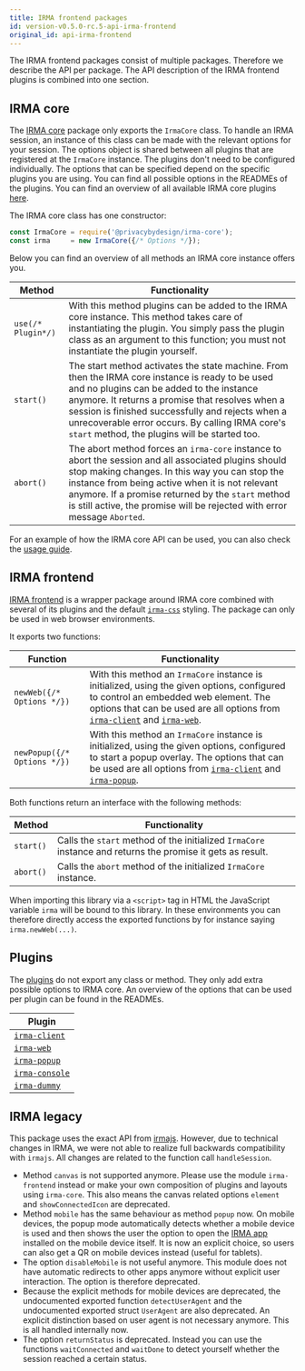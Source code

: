 ```yaml
---
title: IRMA frontend packages
id: version-v0.5.0-rc.5-api-irma-frontend
original_id: api-irma-frontend
---
```


The IRMA frontend packages consist of multiple packages. Therefore we describe the API per package.
The API description of the IRMA frontend plugins is combined into one section.

## IRMA core
The [IRMA core](irma-frontend.md#irma-core) package only exports the `IrmaCore` class. To handle an IRMA session, 
an instance of this class can be made with the relevant options for your session. The options object is shared
between all plugins that are registered at the `IrmaCore` instance. The plugins don't need to be configured
individually. The options that can be specified depend on the specific plugins you are using. You can find all 
possible options in the READMEs of the plugins. You can find an overview of all available IRMA core plugins
[here](#plugins).

The IRMA core class has one constructor:
```javascript
const IrmaCore = require('@privacybydesign/irma-core');
const irma     = new IrmaCore({/* Options */});
```

Below you can find an overview of all methods an IRMA core instance offers you.

| Method | Functionality |
|---|---|
| `use(/* Plugin*/)` | With this method plugins can be added to the IRMA core instance. This method takes care of instantiating the plugin. You simply pass the plugin class as an argument to this function; you must not instantiate the plugin yourself.|
| `start()` | The start method activates the state machine. From then the IRMA core instance is ready to be used and no plugins can be added to the instance anymore. It returns a promise that resolves when a session is finished successfully and rejects when a unrecoverable error occurs. By calling IRMA core's `start` method, the plugins will be started too.|
| `abort()` | The abort method forces an `irma-core` instance to abort the session and all associated plugins should stop making changes. In this way you can stop the instance from being active when it is not relevant anymore. If a promise returned by the `start` method is still active, the promise will be rejected with error message `Aborted`.|

For an example of how the IRMA core API can be used, you can also check the [usage guide](irma-frontend.md#usage-guide).

## IRMA frontend
[IRMA frontend](irma-frontend.md#irma-frontend) is a wrapper
package around IRMA core combined with several of its plugins and the default [`irma-css`](irma-frontend.md#irma-css)
styling. The package can only be used in web browser environments.

It exports two functions:

| Function | Functionality |
|---|---|
| `newWeb({/* Options */})` | With this method an `IrmaCore` instance is initialized, using the given options, configured to control an embedded web element. The options that can be used are all options from [`irma-client`](https://github.com/privacybydesign/irma-frontend-packages/tree/master/plugins/irma-client) and [`irma-web`](https://github.com/privacybydesign/irma-frontend-packages/tree/master/plugins/irma-web).
| `newPopup({/* Options */})` | With this method an `IrmaCore` instance is initialized, using the given options, configured to start a popup overlay. The options that can be used are all options from [`irma-client`](https://github.com/privacybydesign/irma-frontend-packages/tree/master/plugins/irma-client) and [`irma-popup`](https://github.com/privacybydesign/irma-frontend-packages/tree/master/plugins/irma-popup).

Both functions return an interface with the following methods:

| Method | Functionality |
|---|---|
| `start()` | Calls the `start` method of the initialized `IrmaCore` instance and returns the promise it gets as result.
| `abort()` | Calls the `abort` method of the initialized `IrmaCore` instance.

When importing this library via a `<script>` tag in HTML the JavaScript variable `irma` will be bound to this library.
In these environments you can therefore directly access the exported functions by for instance saying `irma.newWeb(...)`.

## Plugins
The [plugins](irma-frontend.md#available-plugins-for-irma-core) do not export any class or method. They only add extra
possible options to IRMA core. An overview of the options that can be used per plugin can be found in the READMEs.

| Plugin |
|---|
| [`irma-client`](https://github.com/privacybydesign/irma-frontend-packages/tree/master/plugins/irma-client) |
| [`irma-web`](https://github.com/privacybydesign/irma-frontend-packages/tree/master/plugins/irma-web) |
| [`irma-popup`](https://github.com/privacybydesign/irma-frontend-packages/tree/master/examples/browser/irma-popup) |
| [`irma-console`](https://github.com/privacybydesign/irma-frontend-packages/tree/master/examples/browser/irma-console) |
| [`irma-dummy`](https://github.com/privacybydesign/irma-frontend-packages/tree/master/examples/browser/irma-dummy) |

## IRMA legacy
This package uses the exact API from [irmajs](api-irmajs.md). However, due to technical changes in IRMA, 
we were not able to realize full backwards compatibility with `irmajs`.
All changes are related to the function call `handleSession`.
* Method `canvas` is not supported anymore. Please use the module `irma-frontend` instead or make
 your own composition of plugins and layouts using `irma-core`.
 This also means the canvas related options `element` and `showConnectedIcon` are deprecated.
* Method `mobile` has the same behaviour as method `popup` now. On mobile devices, the popup
 mode automatically detects whether a mobile device is used and then shows the user the option to open
 the [IRMA app](irma-app.md) installed on the mobile device itself. It is now an explicit choice, so users can also get
 a QR on mobile devices instead (useful for tablets).
* The option `disableMobile` is not useful anymore. This module does not have
 automatic redirects to other apps anymore without explicit user interaction.
 The option is therefore deprecated.
* Because the explicit methods for mobile devices are deprecated, the undocumented exported function `detectUserAgent`
 and the undocumented exported struct `UserAgent` are also deprecated. An explicit distinction based on user agent
 is not necessary anymore. This is all handled internally now.
* The option `returnStatus` is deprecated. Instead you can use the functions `waitConnected` and `waitDone`
 to detect yourself whether the session reached a certain status.
